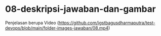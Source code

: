 # 08-deskripsi-jawaban-dan-gambar
Penjelasan berupa Video (https://github.com/igstbagusdharmaputra/test-devops/blob/main/folder-images-jawaban/08.mp4)
